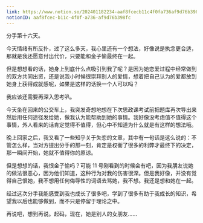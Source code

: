 ```yaml
---
link: https://www.notion.so/202401182234-aaf8fcecb11c4f0fa736af9d76b398fc
notionID: aaf8fcec-b11c-4f0f-a736-af9d76b398fc
---
```

分手第十六天。

今天情绪有所反扑，过了这么多天，我心里还有一个想法，好像说是执念更合适，那就是我还愿意付出代价，只要能和金子愉最终在一起。

但是想想看的话，她身上到底什么点吸引到我了呢？是因为她恋爱过程中经常做到的双方共同出资，还是说我小时候很崇拜别人的爱情，想着把自己认为的爱都放到她身上获得成就感呢，如果是这样的话换一个人可以吗？

我应该还需要再深入思考叭。

今天坐在回来的公交车上，我突发奇想地想在下次思政课考试前把题库再次导出来然后用任何途径发给她，做我认为能帮助到她的事情。我好像没考虑值不值得这个事情，外人看来的话肯定觉得不值得，但心中不知道为什么就是有这样的想法哦。

晚上回家之后，我又看了一些知乎关于失恋的文章，其中有一句话是这么说的：不管怎么样，当对方提出分手的那一刻，肯定是权衡了很多的利弊才最终下的决定，那一瞬间开始，她就不值得你的原谅。

但是想想的话，我恨金子愉吗？可能 11 号刚看到的时候会有吧，因为我朋友说她的做法很恶心，因为他们知道，这种行为对我的伤害很深。但是我好像，并没有觉得自己恨她，我不想用任何侮辱性的词语去骂她，我不想。我还是想和她在一起。

经过这次分手我能感受到我也成长了很多吧，学到了很多有助于我成长的知识，希望我以后也能够做到，而不只是停留于理论之中。

再说吧，想到再说。起码，现在，她是别人的女朋友......